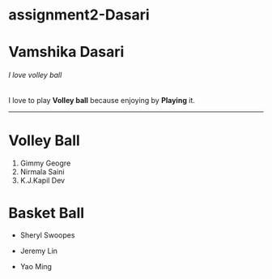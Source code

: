 # assignment2-Dasari
# Vamshika Dasari
###### I love volley ball
I love to play **Volley ball** because enjoying by **Playing** it.

****

# Volley Ball

1. Gimmy Geogre
1. Nirmala Saini
1. K.J.Kapil Dev

# Basket Ball

- Sheryl Swoopes
+ Jeremy Lin
* Yao Ming
